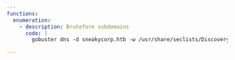 ```yaml
---
functions:
  enumeration:
    - description: Brutefore subdomains
      code: |
        gobuster dns -d sneakycorp.htb -w /usr/share/seclists/Discovery/DNS/subdomains-top1million-5000.txt

---
```

